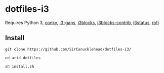 # dotfiles-i3

Requires Python 3, [conky](https://github.com/brndnmtthws/conky), [i3-gaps](https://github.com/Airblader/i3), [i3blocks](https://vivien.github.io/i3blocks/), [i3blocks-contrib](https://github.com/vivien/i3blocks-contrib), [i3status](https://github.com/i3/i3status), [rofi](https://github.com/davatorium/rofi)

## Install 

`git clone https://github.com/SirCanucklehead/dotfiles-i3/`

`cd arid-dotfiles`

`sh install.sh`
